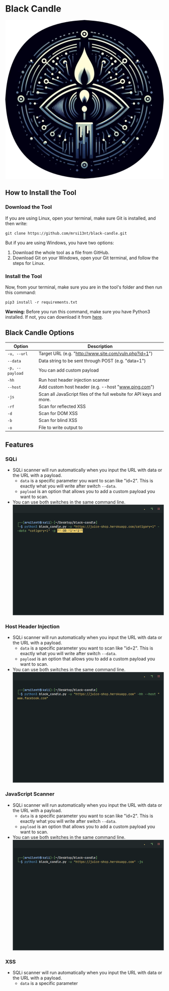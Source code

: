 

# Black Candle

![Logo](src/img/logo.png)

## How to Install the Tool

### Download the Tool

If you are using Linux, open your terminal, make sure Git is installed, and then write:
```
git clone https://github.com/mrsi13nt/black-candle.git
```
But if you are using Windows, you have two options:
1. Download the whole tool as a file from GitHub.
2. Download Git on your Windows, open your Git terminal, and follow the steps for Linux.

### Install the Tool

Now, from your terminal, make sure you are in the tool's folder and then run this command:
```
pip3 install -r requirements.txt
```
**Warning:** Before you run this command, make sure you have Python3 installed. If not, you can download it from [here](#).

## Black Candle Options

| Option       | Description                                                    |
|--------------|----------------------------------------------------------------|
| `-u, --url`  | Target URL (e.g. "http://www.site.com/vuln.php?id=1")         |
| `--data`     | Data string to be sent through POST (e.g. "data=1")           |
| `-p, --payload` | You can add custom payload                                  |
| `-hh`        | Run host header injection scanner                             |
| `--host`     | Add custom host header (e.g. --host "www.ping.com")           |
| `-js`        | Scan all JavaScript files of the full website for API keys and more. |
| `-rf`        | Scan for reflected XSS                                        |
| `-d`         | Scan for DOM XSS                                              |
| `-b`         | Scan for blind XSS                                            |
| `-o`         | File to write output to                                       |

## Features

### SQLi

* SQLi scanner will run automatically when you input the URL with data or the URL with a payload.
  - `data` is a specific parameter you want to scan like "id=2". This is exactly what you will write after switch `--data`.
  - `payload` is an option that allows you to add a custom payload you want to scan.
* You can use both switches in the same command line.
![SQLi](src/img/sql.png)

### Host Header Injection

* SQLi scanner will run automatically when you input the URL with data or the URL with a payload.
  - `data` is a specific parameter you want to scan like "id=2". This is exactly what you will write after switch `--data`.
  - `payload` is an option that allows you to add a custom payload you want to scan.
* You can use both switches in the same command line.
![Host Header Injection](src/img/hh.png)

### JavaScript Scanner

* SQLi scanner will run automatically when you input the URL with data or the URL with a payload.
  - `data` is a specific parameter you want to scan like "id=2". This is exactly what you will write after switch `--data`.
  - `payload` is an option that allows you to add a custom payload you want to scan.
* You can use both switches in the same command line.
![JavaScript Scanner](src/img/js.png)

### XSS

* SQLi scanner will run automatically when you input the URL with data or the URL with a payload.
  - `data` is a specific parameter